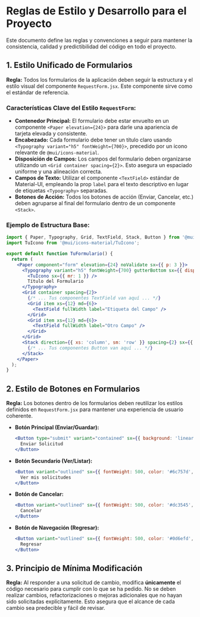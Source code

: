 # Reglas de Estilo y Desarrollo para el Proyecto

Este documento define las reglas y convenciones a seguir para mantener la consistencia, calidad y predictibilidad del código en todo el proyecto.

## 1. Estilo Unificado de Formularios

**Regla:** Todos los formularios de la aplicación deben seguir la estructura y el estilo visual del componente `RequestForm.jsx`. Este componente sirve como el estándar de referencia.

### Características Clave del Estilo `RequestForm`:

-   **Contenedor Principal:** El formulario debe estar envuelto en un componente `<Paper elevation={24}>` para darle una apariencia de tarjeta elevada y consistente.
-   **Encabezado:** Cada formulario debe tener un título claro usando `<Typography variant="h5" fontWeight={700}>`, precedido por un icono relevante de `@mui/icons-material`.
-   **Disposición de Campos:** Los campos del formulario deben organizarse utilizando un `<Grid container spacing={2}>`. Esto asegura un espaciado uniforme y una alineación correcta.
-   **Campos de Texto:** Utilizar el componente `<TextField>` estándar de Material-UI, empleando la prop `label` para el texto descriptivo en lugar de etiquetas `<Typography>` separadas.
-   **Botones de Acción:** Todos los botones de acción (Enviar, Cancelar, etc.) deben agruparse al final del formulario dentro de un componente `<Stack>`.

### Ejemplo de Estructura Base:

```jsx
import { Paper, Typography, Grid, TextField, Stack, Button } from '@mui/material';
import TuIcono from '@mui/icons-material/TuIcono';

export default function TuFormulario() {
  return (
    <Paper component="form" elevation={24} noValidate sx={{ p: 3 }}>
      <Typography variant="h5" fontWeight={700} gutterBottom sx={{ display: 'flex', alignItems: 'center', mb: 2 }}>
        <TuIcono sx={{ mr: 1 }} />
        Título del Formulario
      </Typography>
      <Grid container spacing={2}>
        {/* ... Tus componentes TextField van aquí ... */}
        <Grid item xs={12} md={6}>
          <TextField fullWidth label="Etiqueta del Campo" />
        </Grid>
        <Grid item xs={12} md={6}>
          <TextField fullWidth label="Otro Campo" />
        </Grid>
      </Grid>
      <Stack direction={{ xs: 'column', sm: 'row' }} spacing={2} sx={{ mt: 3 }}>
        {/* ... Tus componentes Button van aquí ... */}
      </Stack>
    </Paper>
  );
}
```

## 2. Estilo de Botones en Formularios

**Regla:** Los botones dentro de los formularios deben reutilizar los estilos definidos en `RequestForm.jsx` para mantener una experiencia de usuario coherente.

-   **Botón Principal (Enviar/Guardar):**
    ```jsx
    <Button type="submit" variant="contained" sx={{ background: 'linear-gradient(135deg, #2a9d8f 0%, #264653 100%)', border: 'none', color: 'white', fontWeight: 600, px: 4 }} startIcon={<SendIcon />}>
      Enviar Solicitud
    </Button>
    ```
-   **Botón Secundario (Ver/Listar):**
    ```jsx
    <Button variant="outlined" sx={{ fontWeight: 500, color: '#6c757d', borderColor: '#6c757d', '&:hover': { color: '#fff', backgroundColor: '#6c757d', borderColor: '#6c757d' } }} startIcon={<ListAltIcon />}>
      Ver mis solicitudes
    </Button>
    ```
-   **Botón de Cancelar:**
    ```jsx
    <Button variant="outlined" sx={{ fontWeight: 500, color: '#dc3545', borderColor: '#dc3545', '&:hover': { color: '#fff', backgroundColor: '#dc3545', borderColor: '#dc3545' } }} startIcon={<CancelIcon />}>
      Cancelar
    </Button>
    ```
-   **Botón de Navegación (Regresar):**
    ```jsx
    <Button variant="outlined" sx={{ fontWeight: 500, color: '#0d6efd', borderColor: '#0d6efd', '&:hover': { color: '#fff', backgroundColor: '#0d6efd', borderColor: '#0d6efd' } }} startIcon={<HomeIcon />}>
      Regresar
    </Button>
    ```

## 3. Principio de Mínima Modificación

**Regla:** Al responder a una solicitud de cambio, modifica **únicamente** el código necesario para cumplir con lo que se ha pedido. No se deben realizar cambios, refactorizaciones o mejoras adicionales que no hayan sido solicitadas explícitamente. Esto asegura que el alcance de cada cambio sea predecible y fácil de revisar.
